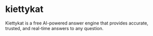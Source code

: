 # kiettykat
Kiettykat is a free AI-powered answer engine that provides accurate, trusted, and real-time answers to any question.

